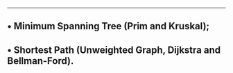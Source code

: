 ------------------------------------------------------
• Minimum Spanning Tree (Prim and Kruskal);
------------------------------------------------------------------
• Shortest Path (Unweighted Graph, Dijkstra and Bellman-Ford).
---------------------------------------------------------------
